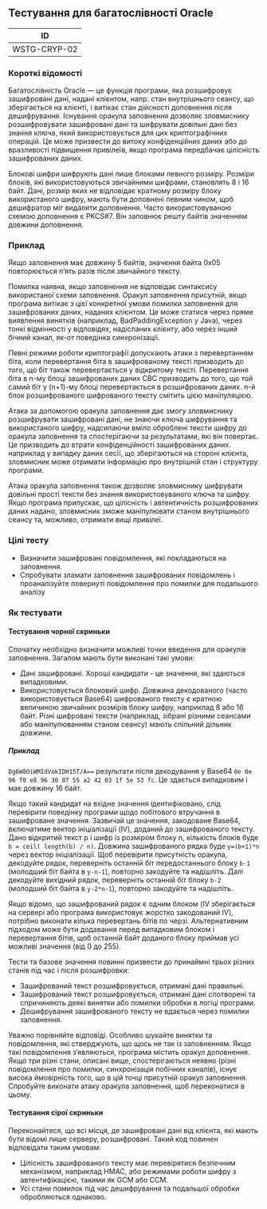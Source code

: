 ## Тестування для багатослівності Oracle
| ID |
|---|
| WSTG-CRYP-02 |

### Короткі відомості
Багатослівність Oracle — це функція програми, яка розшифровує зашифровані дані, надані клієнтом, напр. стан внутрішнього сеансу, що зберігається на клієнті, і витікає стан дійсності доповнення після дешифрування. Існування оракула заповнення дозволяє зловмиснику розшифровувати зашифровані дані та шифрувати довільні дані без знання ключа, який використовується для цих криптографічних операцій. Це може призвести до витоку конфіденційних даних або до вразливості підвищення привілеїв, якщо програма передбачає цілісність зашифрованих даних.

Блокові шифри шифрують дані лише блоками певного розміру. Розміри блоків, які використовуються звичайними шифрами, становлять 8 і 16 байт. Дані, розмір яких не відповідає кратному розміру блоку використаного шифру, мають бути доповнені певним чином, щоб дешифратор міг видалити доповнення. Часто використовуваною схемою доповнення є PKCS#7. Він заповнює решту байтів значенням довжини доповнення.

### Приклад
Якщо заповнення має довжину 5 байтів, значення байта 0x05 повторюється п’ять разів після звичайного тексту.

Помилка наявна, якщо заповнення не відповідає синтаксису використаної схеми заповнення. Оракул заповнення присутній, якщо програма витікає з цієї конкретної умови помилки заповнення для зашифрованих даних, наданих клієнтом. Це може статися через пряме виявлення винятків (наприклад, BadPaddingException у Java), через тонкі відмінності у відповідях, надісланих клієнту, або через інший бічний канал, як-от поведінка синхронізації.

Певні режими роботи криптографії допускають атаки з перевертанням біта, коли перевертання біта в зашифрованому тексті призводить до того, що біт також перевертається у відкритому тексті. Перевертання біта в n-му блоці зашифрованих даних CBC призводить до того, що той самий біт у (n+1)-му блоці перевертається в розшифрованих даних. n-й блок розшифрованого шифрованого тексту смітить цією маніпуляцією.

Атака за допомогою оракула заповнення дає змогу зловмиснику розшифрувати зашифровані дані, не знаючи ключа шифрування та використаного шифру, надсилаючи вміло оброблені тексти шифру до оракула заповнення та спостерігаючи за результатами, які він повертає. Це призводить до втрати конфіденційності зашифрованих даних. наприклад у випадку даних сесії, що зберігаються на стороні клієнта, зловмисник може отримати інформацію про внутрішній стан і структуру програми.

Атака оракула заповнення також дозволяє зловмиснику шифрувати довільні прості тексти без знання використовуваного ключа та шифру. Якщо програма припускає, що цілісність і автентичність розшифрованих даних надано, зловмисник зможе маніпулювати станом внутрішнього сеансу та, можливо, отримати вищі привілеї.

### Цілі тесту
- Визначити зашифровані повідомлення, які покладаються на заповнення.
- Спробувати зламати заповнення зашифрованих повідомлень і проаналізуйте повернуті повідомлення про помилки для подальшого аналізу

### Як тестувати

#### Тестування чорної скриньки

Спочатку необхідно визначити можливі точки введення для оракулів заповнення. Загалом мають бути виконані такі умови:

- Дані зашифровані. Хороші кандидати - це значення, які здаються випадковими.
- Використовується блоковий шифр. Довжина декодованого (часто використовується Base64) шифрованого тексту є кратною величиною звичайних розмірів блоку шифру, наприклад 8 або 16 байт. Різні шифровані тексти (наприклад, зібрані різними сеансами або маніпулюванням станом сеансу) мають спільний дільник довжини.

##### Приклад
`Dg6W8OiWMIdVokIDH15T/A==` результати після декодування у Base64 `0e 0e 96 f0 e8 96 30 87 55 a2 42 03 1f 5e 53 fc`. Це здається випадковим і має довжину 16 байт.

Якщо такий кандидат на вхідне значення ідентифіковано, слід перевірити поведінку програми щодо побітового втручання в зашифроване значення. Зазвичай це значення, закодоване Base64, включатиме вектор ініціалізації (IV), доданий до зашифрованого тексту. Дано відкритий текст p і шифр із розміром блоку n, кількість блоків буде `b = ceil( length(b) / n)`. Довжина зашифрованого рядка буде `y=(b+1)*n` через вектор ініціалізації. Щоб перевірити присутність оракула, декодуйте рядок, переверніть останній біт передостаннього блоку `b-1` (молодший біт байта в `y-n-1`), повторно закодуйте та надішліть. Далі декодуйте вихідний рядок, переверніть останній біт блоку `b-2` (молодший біт байта в `y-2*n-1`), повторно закодуйте та надішліть.

Якщо відомо, що зашифрований рядок є одним блоком (IV зберігається на сервері або програма використовує жорстко закодований IV), потрібно виконати кілька перевертань бітів по черзі. Альтернативним підходом може бути додавання перед випадковим блоком і перевертання бітів, щоб останній байт доданого блоку приймав усі можливі значення (від 0 до 255).

Тести та базове значення повинні призвести до принаймні трьох різних станів під час і після розшифровки:

- Зашифрований текст розшифровується, отримані дані правильні.
- Зашифрований текст розшифровується, отримані дані спотворені та спричиняють деякі винятки або помилки обробки в логіці програми.
- Дешифрування зашифрованого тексту не вдається через помилки заповнення.

Уважно порівняйте відповіді. Особливо шукайте винятки та повідомлення, які стверджують, що щось не так із заповненням. Якщо такі повідомлення з’являються, програма містить оракул доповнення. Якщо три різні стани, описані вище, спостерігаються неявно (різні повідомлення про помилки, синхронізація побічних каналів), існує висока ймовірність того, що в цій точці присутній оракул заповнення. Спробуйте виконати атаку оракула заповнення, щоб переконатися в цьому.

#### Тестування сірої скриньки
Переконайтеся, що всі місця, де зашифровані дані від клієнта, які мають бути відомі лише серверу, розшифровані. Такий код повинен відповідати таким умовам:

- Цілісність зашифрованого тексту має перевірятися безпечним механізмом, наприклад HMAC, або режимами роботи шифру з автентифікацією, такими як GCM або CCM.
- Усі стани помилок під час дешифрування та подальшої обробки обробляються однаково.
